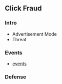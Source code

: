 ## Click Fraud

### Intro
- Advertisement Mode
- Threat

### Events
- [events](events.md)
### Defense
